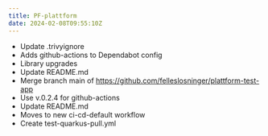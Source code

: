 ```yaml
---
title: PF-plattform
date: 2024-02-08T09:55:10Z
---
```


- Update .trivyignore
- Adds github-actions to Dependabot config
- Library upgrades
- Update README.md
- Merge branch main of https://github.com/felleslosninger/plattform-test-app
- Use v.0.2.4 for github-actions
- Update README.md
- Moves to new ci-cd-default workflow
- Create test-quarkus-pull.yml
